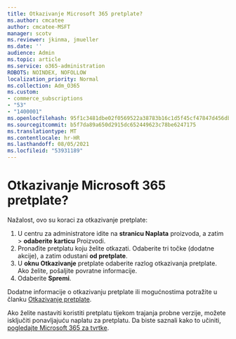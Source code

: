 ```yaml
---
title: Otkazivanje Microsoft 365 pretplate?
ms.author: cmcatee
author: cmcatee-MSFT
manager: scotv
ms.reviewer: jkinma, jmueller
ms.date: ''
audience: Admin
ms.topic: article
ms.service: o365-administration
ROBOTS: NOINDEX, NOFOLLOW
localization_priority: Normal
ms.collection: Adm_O365
ms.custom:
- commerce_subscriptions
- "53"
- "1400001"
ms.openlocfilehash: 95f1c3481dbe02f0569522a38783b16c1d5f45cf47847d456dbed9ccda52c3c2
ms.sourcegitcommit: b5f7da89a650d2915dc652449623c78be6247175
ms.translationtype: MT
ms.contentlocale: hr-HR
ms.lasthandoff: 08/05/2021
ms.locfileid: "53931189"
---
```

# <a name="canceling-your-microsoft-365-subscription"></a>Otkazivanje Microsoft 365 pretplate?

Nažalost, ovo su koraci za otkazivanje pretplate:

1. U centru za administratore idite na **stranicu Naplata** proizvoda, a zatim  >  **[](https://go.microsoft.com/fwlink/p/?linkid=842054)** **odaberite karticu** Proizvodi.
2. Pronađite pretplatu koju želite otkazati. Odaberite tri točke (dodatne akcije), a zatim odustani **od pretplate**.
3. U **oknu Otkazivanje** pretplate odaberite razlog otkazivanja pretplate. Ako želite, pošaljite povratne informacije.
4. Odaberite **Spremi**.

Dodatne informacije o otkazivanju pretplate ili mogućnostima potražite u članku [Otkazivanje pretplate](/microsoft-365/commerce/subscriptions/cancel-your-subscription).

Ako želite nastaviti koristiti pretplatu tijekom trajanja probne verzije, možete isključiti ponavljajuću naplatu za pretplatu. Da biste saznali kako to učiniti, [pogledajte Microsoft 365 za tvrtke](/microsoft-365/commerce/subscriptions/renew-your-subscription).